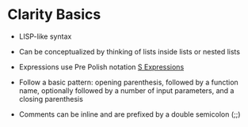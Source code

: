 # Clarity Basics

- LISP-like syntax

- Can be conceptualized by thinking of lists inside lists or nested lists

- Expressions use Pre Polish notation [S Expressions](https://en.wikipedia.org/wiki/S-expression)

- Follow a basic pattern: opening parenthesis, followed by a function name, optionally followed by a number of input parameters, and a closing parenthesis

- Comments can be inline and are prefixed by a double semicolon (;;)